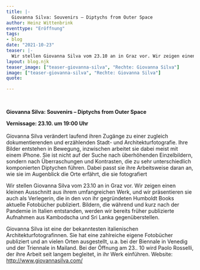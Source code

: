 ```yaml
---
title: |-
  Giovanna Silva: Souvenirs – Diptychs from Outer Space
author: Heinz Wittenbrink
eventtype: "Eröffnung"
tags:
- blog
date: "2021-10-23"
teaser: |-
  Wir stellen Giovanna Silva vom 23.10 an in Graz vor. Wir zeigen einen kleinen Ausschnitt aus ihrem umfangreichen Werk, und wir präsentieren sie auch als Verlegerin, die in den von ihr gegründeten Humboldt Books aktuelle Fotobücher publiziert. Bildern, die während und kurz nach der Pandemie in Italien entstanden, werden wir bereits früher publizierte Aufnahmen aus Kambodscha und Sri Lanka gegenüberstellen.
layout: blog.njk
teaser_image: ["teaser-giovanna-silva", "Rechte: Giovanna Silva"]
image: ["teaser-giovanna-silva", "Rechte: Giovanna Silva"]
quote:

---
```

</br>


**Giovanna Silva: Souvenirs – Diptychs from Outer Space**

**Vernissage: 23.10. um 19:00 Uhr**
</br>
</br>
Giovanna Silva verändert laufend ihren Zugänge zu einer zugleich dokumentierenden und erzählenden Stadt- und Architekturfotografie. Ihre Bilder entstehen in Bewegung, inzwischen arbeitet sie dabei meist mit einem iPhone. Sie ist nicht auf der Suche nach überhöhenden Einzelbildern, sondern nach Überraschungen und Kontrasten, die zu sehr unterschiedlich komponierten Diptychen führen. Dabei passt sie ihre Arbeitsweise daran an, wie sie im Augenblick die Orte erfährt, die sie fotografiert

Wir stellen Giovanna Silva vom 23.10 an in Graz vor. Wir zeigen einen kleinen Ausschnitt aus ihrem umfangreichen Werk, und wir präsentieren sie auch als Verlegerin, die in den von ihr gegründeten Humboldt Books aktuelle Fotobücher publiziert. Bildern, die während und kurz nach der Pandemie in Italien entstanden, werden wir bereits früher publizierte Aufnahmen aus Kambodscha und Sri Lanka gegenüberstellen.

Giovanna Silva ist eine der bekanntesten italienischen Architekturfotografinnen. Sie hat eine zahlreiche eigene Fotobücher publiziert und an vielen Orten ausgestellt, u.a. bei der Biennale in Venedig und der Triennale in Mailand. Bei der Öffnung am 23.. 10 wird Paolo Rosselli, der ihre Arbeit seit langem begleitet, in ihr Werk einführen.
Website: http://www.giovannasilva.com/

